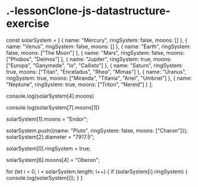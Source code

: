 # .-lessonClone-js-datastructure-exercise
const solarSystem = [
	{ name: "Mercury", ringSystem: false, moons: [] },
	{ name: "Venus", ringSystem: false, moons: [] },
	{ name: "Earth", ringSystem: false, moons: ["The Moon"] },
	{ name: "Mars", ringSystem: false, moons: ["Phobos", "Deimos"] },
	{ name: "Jupiter", ringSystem: true, moons: ["Europa", "Ganymede", "Io", "Callisto"] },
	{ name: "Saturn", ringSystem: true, moons: ["Titan", "Enceladus", "Rhea", "Mimas"] },
	{ name: "Uranus", ringSystem: true, moons: ["Miranda", "Titania", "Ariel", "Umbriel"] },
	{ name: "Neptune", ringSystem: true, moons: ["Triton", "Nereid"] }
];

console.log(solarSystem[4].moons)

console.log(solarSystem[7].moons[1])

solarSystem[1].moons = "Endor";

solarSystem.push({name: "Pluto", ringSystem: false, moons: ["Charon"]});
solarSystem[2].diameter = "7917.5";

solarSystem[0].ringSystem = true;

solarSystem[6].moons[4] = "Oberon";

for (let i = 0; i < solarSystem.length; i++) {
   if (solarSystem[i].ringSystem) {
       console.log(solarSystem[i]);
   }
}
